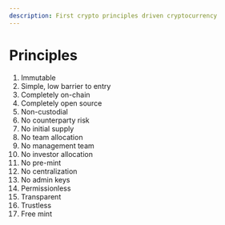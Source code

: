 ```yaml
---
description: First crypto principles driven cryptocurrency
---
```


# Principles

1. Immutable
2. Simple, low barrier to entry
3. Completely on-chain
4. Completely open source
5. Non-custodial
6. No counterparty risk
7. No initial supply
8. No team allocation
9. No management team
10. No investor allocation
11. No pre-mint
12. No centralization
13. No admin keys
14. Permissionless
15. Transparent
16. Trustless
17. Free mint

